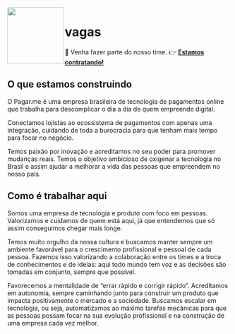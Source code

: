<img src="https://github.com/pagarme.png?v=4&s=200" width="127px" height="127px" align="left"/>

# vagas

:handshake: Venha fazer parte do nosso time. :point_right: [**Estamos contratando!**](https://pagarme.workable.com)

## O que estamos construindo

O Pagar.me é uma empresa brasileira de tecnologia de pagamentos online que trabalha para descomplicar o dia a dia de quem empreende digital.

Conectamos lojistas ao ecossistema de pagamentos com apenas uma integração, cuidando de toda a burocracia para que tenham mais tempo para focar no negócio.

Temos paixão por inovação e acreditamos no seu poder para promover mudanças reais. Temos o objetivo ambicioso de oxigenar a tecnologia no Brasil e assim ajudar a melhorar a vida das pessoas que empreendem no nosso país.

## Como é trabalhar aqui

Somos uma empresa de tecnologia e produto com foco em pessoas. Valorizamos e cuidamos de quem está aqui, já que entendemos que só assim conseguimos chegar mais longe.

Temos muito orgulho da nossa cultura e buscamos manter sempre um ambiente favorável para o crescimento profissional e pessoal de cada pessoa. Fazemos isso valorizando a colaboração entre os times e a troca de conhecimentos e de ideias: aqui todo mundo tem voz e as decisões são tomadas em conjunto, sempre que possível.

Favorecemos a mentalidade de “errar rápido e corrigir rápido”. Acreditamos em autonomia, sempre caminhando junto para construir um produto que impacta positivamente o mercado e a sociedade. Buscamos escalar em tecnologia, ou seja, automatizamos ao máximo tarefas mecânicas para que as pessoas possam focar na sua evolução profissional e na construção de uma empresa cada vez melhor.



